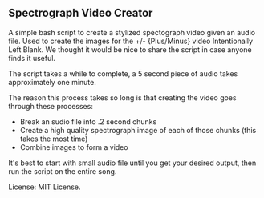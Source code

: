 ## Spectrograph Video Creator
A simple bash script to create a stylized spectograph video given an audio file. Used to create the images for the +/- {Plus/Minus} video Intentionally Left Blank. We thought it would be nice to share the script in case anyone finds it useful.

The script takes a while to complete, a 5 second piece of audio takes approximately one minute. 

The reason this process takes so long is that creating the video goes through these processes:
* Break an sudio file into .2 second chunks
* Create a high quality spectrograph image of each of those chunks (this takes the most time)
* Combine images to form a video

It's best to start with small audio file until you get your desired output, then run the script on the entire song.

License: MIT License.

